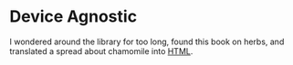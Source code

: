 # Device Agnostic
I wondered around the library for too long, found this book on herbs, and translated a spread about chamomile into [HTML](http://htmlpreview.github.io/?https://github.com/jennlikespie123/book/blob/master/camomile.html).
